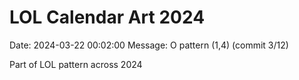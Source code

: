 # LOL Calendar Art 2024

Date: 2024-03-22 00:02:00
Message: O pattern (1,4) (commit 3/12)

Part of LOL pattern across 2024
